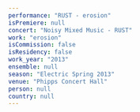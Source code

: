 ```yaml
---
performance: "RUST - erosion"
isPremiere: null
concert: "Noisy Mixed Music - RUST"
work: "erosion"
isCommission: false
isResidency: false
work_year: "2013"
ensemble: null
season: "Electric Spring 2013"
venue: "Phipps Concert Hall"
person: null
country: null
---
```


